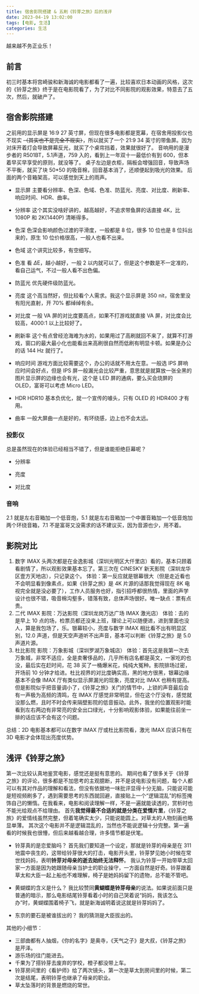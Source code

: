 ```yaml
---
title: 宿舍影院搭建 & 五刷《铃芽之旅》后的浅评
date: 2023-04-19 13:02:00
tags: [电影, 生活]
categories: 生活
---
```


越来越不务正业乐！
<!--more-->

## 前言

初三时基本将宫崎骏和新海诚的电影都看了一遍，比较喜欢日本动画的风格，这次的《铃芽之旅》终于是在电影院看了，为了对比不同影院的观影效果，特意去了五次，然后，就破产了。

## 宿舍影院搭建

之前用的显示屏是 16:9 27 英寸屏，但现在很多电影都是宽幕，在宿舍用投影仪也不现实 ~~（其实也不是完全不现实）~~，所以就买了一个 21:9 34 英寸的带鱼屏。因为对床开着灯会导致屏幕反光，就买了个桌帘挡着，效果就很好了。
音响用的是漫步者的 R501BT，5.1声道，759 入的，看到上一年双十一最低价有到 600，但本着早买早享受的原则，就没等了。
桌子左边是衣柜，隔板会增强回音，导致声场不平衡，就买了块 50*50 的吸音棉，回音基本消了，还顺便起到吸光的效果。
后面的两个音箱架高，可以感觉到天上的雨声。

* 显示屏
主要看分辨率、色深、色域、色准、防蓝光、亮度、对比度、刷新率、响应时间、HDR、曲率。

* 分辨率
这个其实没啥好讲的，越高越好，不追求带鱼屏的话直接 4K，比 1080P 和 2K(1440P) 清晰得多。

* 色深
色深会影响颜色过渡的平滑度，一般都是 8 位，很多 10 位也是 8 位抖出来的，原生 10 位价格很高，一般人也看不出来。

* 色域
这个讲究比较多，有空细写。

* 色准
看 $\Delta$E，越小越好，一般 2 以内就可以了，但是这个参数是不一定准的，看自己运气，不过一般人看不出色偏。

* 防蓝光
优先硬件级防蓝光。

* 亮度
这个高当然好，但比较看个人需求。我这个显示屏是 350 nit，宿舍里没有阳光直射，开 70% 都绰绰有余。

* 对比度
一般 VA 屏的对比度要高点，如果不打游戏就直接 VA 屏，对比度会比较高，4000:1 以上比较好了。

* 刷新率
这个有点曾经沧海难为水的，如果用过了高刷就回不来了，就算不打游戏，窗口的最大最小化也能看出来高刷很自然而低刷有明显卡顿。如果是办公的话 144 Hz 就行了。

* 响应时间
游戏方面比较需要这个，办公的话就不用太在意。一般选 IPS 屏响应时间会好点，但是 IPS 屏一般漏光会比较严重，意思就是就算放一张全黑的图片显示屏的边缘也会有光，这个是 LED 屏的通病，要么买会烧屏的 OLED，富哥可以考虑 Micro LED。

* HDR
HDR10 基本负优化，就一个宣传的噱头，只有 OLED 的 HDR400 才有用。

* 曲率
一般大屏曲一点是好的，有环绕感，边上也不会太远。

### 投影仪

总是虽然现在的体验已经相当不错了，但是谁能拒绝巨幕呢？

* 分辨率

* 亮度

* 对比度

### 音响

2.1 就是左右音箱加一个低音炮，5.1 就是左右音箱加一个中置音箱加一个低音炮加两个环绕音箱，7.1 不是富哥又没需求的话不建议买，因为音源也少，用不着。

## 影院对比

1. 数字 IMAX
头两次都是在金逸影城（深圳光明区大仟里店）看的，基本只顾着看剧情了，所以观影效果基本忘了。第三次在 CINESKY 新天影院（深圳龙华区壹方天地店），只记录这个。
体验：第一反应就是银幕很大（但是走近看也不会明显看到像素点，如果《铃芽之旅》是 4K 片源的话那我觉得现在 8K 电视完全就是没必要了），工作人员服务也好，指引招呼都很热情，里面的声学设计也很不错，吸音棉沟壑多，错落有致，总体声场很好。唯一缺点：票有点贵。
2. 二代 IMAX
影院：万达影院（深圳龙岗万达广场 IMAX 激光店）
体验：去的是早上 10 点的场，检票员都还没来上班，理论上可以随便进，进到里面也没人，算是我包场了，乐。银幕较小，亮度与数字 IMAX 相比看不出有明显区别，12.0 声道，但是天空声道听不出声音，基本可以判断《铃芽之旅》是 5.0 声道片源。
3. 杜比影院
影院：万象影城（深圳罗湖万象城店）
体验：首先这是我第一次去万象城，非常不适应，全是卖奢侈品的，几乎所有店名都是英文，一家吃的也没，最后实在赶时间，花 38 买了一桶爆米花，纯纯大冤种。影院排场过密，开场前 10 分钟才给进。杜比视界的对比度确实高，黑的地方很黑，银幕边缘基本不会像 IMAX 厅有类似显示屏漏光的现象，亮度对比 IMAX 也稍有提高。但是影院似乎把音量调小了，《铃芽之旅》关门的情节中，上锁的声音最后会有一声极为高频的清鸣，在 IMAX 厅感觉非常明显，但在这个厅没有，感觉就没那么燃，且时不时会传来隔壁影院的低音振动。此外，我坐的位置观影时能看到左右两边有非常亮的安全出口绿光，十分影响观影体验，如果能往前坐一排的话应该不会有这个问题。

总结：2D 电影基本都可以在数字 IMAX 厅或杜比影院看，激光 IMAX 应该只有在 3D 电影才会体现出亮度优势。

## 浅评《铃芽之旅》

第一次比较认真地鉴赏电影，感觉还是挺有意思的。
期间也看了很多关于《铃芽之旅》的评论，很多都是不加思考的主观臆断，并不是说电影没有问题，每个人都可以有其对作品的理解和看法，但没有依据地一味批评显得十分无脑，只能说可能是短视频刷多了，遇到需要思考的东西就回避，直接贴上一个“逻辑混乱”的标签掩饰自己的懒惰。在我看来，电影和阅读理解一样，不是一遍就能读透的，赏析时也不能光给观点不给理由。
首先**我觉得最不合适的就是分类在爱情片里**，《铃芽之旅》的爱情线虽然完整，但着笔确实太少，只能说能圆上。对草太的人物刻画也略显单薄。
其次这个电影并不是逻辑混乱的，当然也不能说逻辑十分完整。第一遍看的时候我也很懵，但后来越看越合理，许多情节都是伏笔。

* 铃芽真的是恋爱脑吗？
首先我们要知道一个设定，那就是铃芽的母亲是在 311 地震中丧生的，这带给铃芽很大的打击，电影开头里，铃芽梦见她小时候在常世找妈妈，表明**铃芽对母亲的逝去始终无法释怀**。
我认为铃芽一开始带草太回家一方面是因为她跟随母亲当护士的职业操守，一方面自然是好奇。铃芽跟着草太和大臣一起上船也不难理解，椅子是她妈妈留下的遗物，总不能不管吧。

* 黄蝴蝶的含义是什么？
我比较赞同**黄蝴蝶是铃芽母亲**的说法。如果说前面只是普通的暗示，那么电影结尾铃芽看着小时的自己哭着说“妈妈，我该怎么办”时，黄蝴蝶围着椅子飞，就是新海诚明着说这就是铃芽妈妈了。

* 东京的要石是被谁拔出的？
我的猜测是大臣拔出的。

其他的小细节：

* 三部曲都有人抽烟，《你的名字》是奥寺，《天气之子》是大叔，《铃芽之旅》是芹泽。
* 游乐场的往门能进去。
* 千果为了搭铃芽去废弃的学校，橙子都没带上车。
* 铃芽房间里的《看护师》给了两次镜头，第一次是草太到房间里的时候，第二次是结尾，表明铃芽也继承了母亲的职业。
* 草太坠落时的背景是燃烧的常世。
